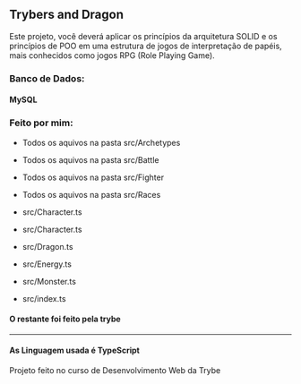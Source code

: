 <h2>Trybers and Dragon</h2>

Este projeto, você deverá aplicar os princípios da arquitetura SOLID e os princípios de POO em uma estrutura de jogos de interpretação de papéis, mais conhecidos como jogos RPG (Role Playing Game).

<h3>Banco de Dados:</h3>

<h4>MySQL</h4>

<h3>Feito por mim:</h3>

- Todos os aquivos na pasta src/Archetypes

- Todos os aquivos na pasta src/Battle

- Todos os aquivos na pasta src/Fighter

- Todos os aquivos na pasta src/Races

- src/Character.ts

- src/Character.ts
- src/Dragon.ts
- src/Energy.ts
- src/Monster.ts
- src/index.ts

<h4>O restante foi feito pela trybe</h4>


---

<h4>As Linguagem usada é TypeScript</h4>

Projeto feito no curso de Desenvolvimento Web da Trybe

